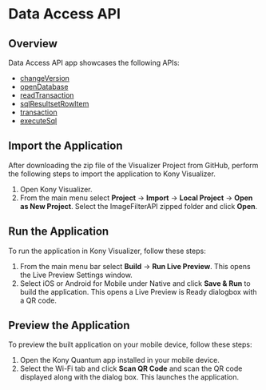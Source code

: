 # Data Access API
## Overview
Data Access API app showcases the following APIs:

- [changeVersion](https://docs.kony.com/konylibrary/visualizer/viz_api_dev_guide/Default.htm#kony.db_functions.htm#changeversion%3FTocPath%3DOffline%2520Data%2520Access%2520API%7Ckony.db%2520Namespace%7CFunctions%7C_____1)
- [openDatabase](https://docs.kony.com/konylibrary/visualizer/viz_api_dev_guide/Default.htm#kony.db_functions.htm#database%3FTocPath%3DOffline%2520Data%2520Access%2520API%7Ckony.db%2520Namespace%7CFunctions%7C_____2)
- [readTransaction](https://docs.kony.com/konylibrary/visualizer/viz_api_dev_guide/Default.htm#kony.db_functions.htm#database3%3FTocPath%3DOffline%2520Data%2520Access%2520API%7Ckony.db%2520Namespace%7CFunctions%7C_____3)
- [sqlResultsetRowItem](https://docs.kony.com/konylibrary/visualizer/viz_api_dev_guide/Default.htm#kony.db_functions.htm#database5%3FTocPath%3DOffline%2520Data%2520Access%2520API%7Ckony.db%2520Namespace%7CFunctions%7C_____4)
- [transaction](https://docs.kony.com/konylibrary/visualizer/viz_api_dev_guide/Default.htm#kony.db_functions.htm#database2%3FTocPath%3DOffline%2520Data%2520Access%2520API%7Ckony.db%2520Namespace%7CFunctions%7C_____5)
- [executeSql](https://docs.kony.com/konylibrary/visualizer/viz_api_dev_guide/Default.htm#kony.db_functions.htm#database4%3FTocPath%3DOffline%2520Data%2520Access%2520API%7Ckony.db%2520Namespace%7CFunctions%7C_____6)

## Import the Application
After downloading the zip file of the Visualizer Project from GitHub, perform the following steps to import the application to Kony Visualizer.

1. Open Kony Visualizer.
2. From the main menu select **Project** → **Import** → **Local Project** → **Open as New Project**. Select the ImageFilterAPI zipped folder and click **Open**.

## Run the Application
To run the application in Kony Visualizer, follow these steps:

1. From the main menu bar select **Build** → **Run Live Preview**. This opens the Live Preview Settings window.
2. Select iOS or Android for Mobile under Native and click **Save & Run** to build the application. This opens a Live Preview is Ready dialogbox with a QR code.

## Preview the Application
To preview the built application on your mobile device, follow these steps:

1. Open the Kony Quantum app installed in your mobile device.
2. Select the Wi-Fi tab and click **Scan QR Code** and scan the QR code displayed along with the dialog box. This launches the application.
